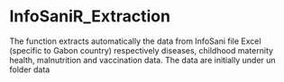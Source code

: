 InfoSaniR_Extraction
====================

The function extracts automatically the data from InfoSani file Excel (specific to Gabon country) respectively diseases, childhood maternity health, malnutrition and vaccination data. The data are initially under un folder data
